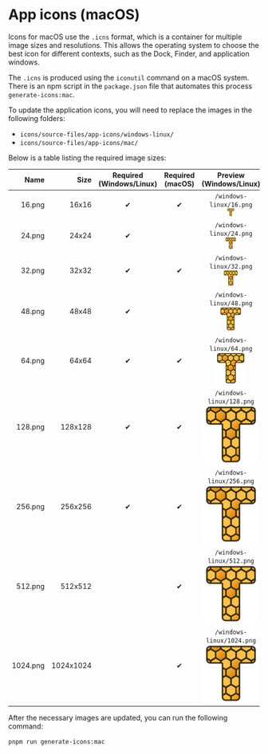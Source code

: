 # App icons (macOS)

Icons for macOS use the `.icns` format, which is a container for multiple image
sizes and resolutions. This allows the operating system to choose the best icon
for different contexts, such as the Dock, Finder, and application windows.

The `.icns` is produced using the `iconutil` command on a macOS system. There is
an npm script in the `package.json` file that automates this process `generate-icons:mac`.

To update the application icons, you will need to replace the images in the
following folders:
- `icons/source-files/app-icons/windows-linux/`
- `icons/source-files/app-icons/mac/`

Below is a table listing the required image sizes:

|     Name |      Size | Required<br/>(Windows/Linux) | Required<br/>(macOS) |                                      Preview (Windows/Linux)                                       |                                Preview (macOS)                                 |
| -------: | --------: | :--------------------------: | :------------------: | :------------------------------------------------------------------------------------------------: | :----------------------------------------------------------------------------: |
|   16.png |     16x16 |           &#10004;           |       &#10004;       |     `/windows-linux/16.png`<br/>![16x16](../icons/source-files/app-icons/windows-linux/16.png)     |     `/mac/16.png`<br/>![16x16](../icons/source-files/app-icons/mac/16.png)     |
|   24.png |     24x24 |           &#10004;           |                      |     `/windows-linux/24.png`<br/>![24x24](../icons/source-files/app-icons/windows-linux/24.png)     |                                                                                |
|   32.png |     32x32 |           &#10004;           |       &#10004;       |     `/windows-linux/32.png`<br/>![32x32](../icons/source-files/app-icons/windows-linux/32.png)     |     `/mac/32.png`<br/>![32x32](../icons/source-files/app-icons/mac/32.png)     |
|   48.png |     48x48 |           &#10004;           |                      |     `/windows-linux/48.png`<br/>![48x48](../icons/source-files/app-icons/windows-linux/48.png)     |                                                                                |
|   64.png |     64x64 |           &#10004;           |       &#10004;       |     `/windows-linux/64.png`<br/>![64x64](../icons/source-files/app-icons/windows-linux/64.png)     |     `/mac/64.png`<br/>![64x64](../icons/source-files/app-icons/mac/64.png)     |
|  128.png |   128x128 |           &#10004;           |       &#10004;       |   `/windows-linux/128.png`<br/>![128x128](../icons/source-files/app-icons/windows-linux/128.png)   |   `/mac/128.png`<br/>![128x128](../icons/source-files/app-icons/mac/128.png)   |
|  256.png |   256x256 |           &#10004;           |       &#10004;       |   `/windows-linux/256.png`<br/>![256x256](../icons/source-files/app-icons/windows-linux/256.png)   |   `/mac/256.png`<br/>![256x256](../icons/source-files/app-icons/mac/256.png)   |
|  512.png |   512x512 |                              |       &#10004;       |   `/windows-linux/512.png`<br/>![512x512](../icons/source-files/app-icons/windows-linux/512.png)   |   `/mac/512.png`<br/>![512x512](../icons/source-files/app-icons/mac/512.png)   |
| 1024.png | 1024x1024 |                              |       &#10004;       | `/windows-linux/1024.png`<br/>![1024x1024](../icons/source-files/app-icons/windows-linux/1024.png) | `/mac/1024.png`<br/>![1024x1024](../icons/source-files/app-icons/mac/1024.png) |

After the necessary images are updated, you can run the following command:

```shell
pnpm run generate-icons:mac
```